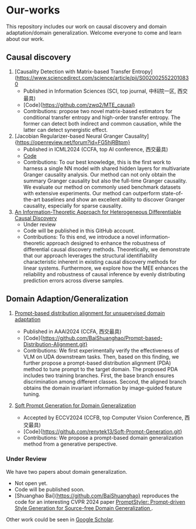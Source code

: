 # Our-works
This repository includes our work on causal discovery and domain adaptation/domain generalization.
Welcome everyone to come and learn about our work.

## Causal discovery

1. [Causality Detection with Matrix-based Transfer Entropy](https://www.sciencedirect.com/science/article/pii/S0020025522010830
   - Published in Information Sciences (SCI, top journal, 中科院一区, 西交最具)
   - [Code]{https://github.com/zwq2/MTE_causal}
   - Contributions: propose two novel matrix-based estimators for conditional transfer entropy and high-order transfer entropy.
     The former can detect both indirect and common causation, while the latter can detect synergistic effect. 
2. [Jacobian Regularizer-based Neural Granger Causality]{https://openreview.net/forum?id=FG5hjRBtpm}
   - Published in ICML2024 (CCFA, top AI conference, 西交最具)
   - [Code](https://github.com/ElleZWQ/JRNGC.git)
   - Contributions: To our best knowledge, this is the first work to harness a single NN model with shared hidden layers for multivariate Granger causality analysis. Our method can not only obtain the summary Granger causality but also the full-time Granger causality. We evaluate our method on commonly used benchmark datasets with extensive experiments. Our method can
outperform state-of-the-art baselines and show an excellent ability to discover Granger causality, especially for sparse causality.
3. [An Information-Theoretic Approach for Heterogeneous Differentiable Causal Discovery](https://papers.ssrn.com/sol3/papers.cfm?abstract_id=4837242)
   - Under review
   - Code will be published in this GitHub account.
   - Contributions: To this end, we introduce a novel information-theoretic approach designed to enhance the robustness of differential causal discovery methods. Theoretically, we demonstrate that our approach leverages the structural identifiability characteristic inherent in existing causal discovery methods for linear systems. Furthermore, we explore how the MEE
enhances the reliability and robustness of causal inference by evenly distributing prediction errors across diverse samples.

## Domain Adaption/Generalization

1. [Prompt-based distribution alignment for unsupervised domain adaptation](https://ojs.aaai.org/index.php/AAAI/article/view/27830)
   - Published in AAAI2024 (CCFA, 西交最具)
   - [Code]{https://github.com/BaiShuanghao/Prompt-based-Distribution-Alignment.git}
   - Contributions: We first experimentally verify the effectiveness of VLM on UDA downstream tasks. Then, based on this finding, we further propose a prompt-based distribution alignment (PDA) method to tune prompt to the target domain. The proposed PDA includes two training branches. First, the base branch ensures discrimination among different
classes. Second, the aligned branch obtains the domain invariant information by image-guided feature tuning.

2. [Soft Prompt Generation for Domain Generalization](https://arxiv.org/abs/2404.19286)
   - Accepted by ECCV2024 (CCFB, top Computer Vision Conference, 西交最具)
   - [Code]{https://github.com/renytek13/Soft-Prompt-Generation.git}
   - Contributions: We propose a prompt-based domain generalization method from a generative perspective.

### Under Review
We have two papers about domain generalization.
   -  Not open yet.
   - Code will be published soon. 
   - [Shuanghao Bai]{https://github.com/BaiShuanghao} reproduces the code for an interesting CVPR 2024 paper [PromptStyler: Prompt-driven Style Generation for Source-free Domain Generalization
](https://arxiv.org/abs/2307.15199).

Other work could be seen in [Google Scholar](https://scholar.google.com/citations?user=3Q_3PR8AAAAJ&hl=zh-CN).
  


